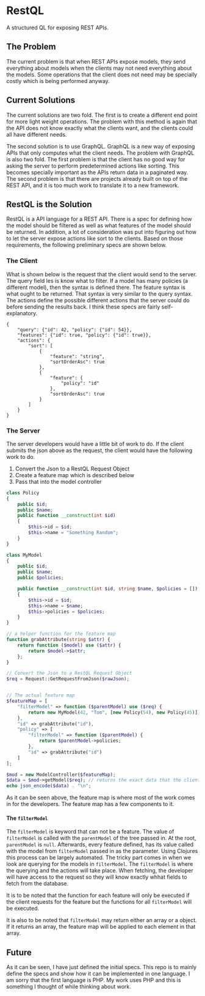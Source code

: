 # RestQL

A structured QL for exposing REST APIs.

## The Problem

The current problem is that when REST APIs expose models, they send everything
about models when the clients may not need everything about the models. Some
operations that the client does not need may be specially costly which is
being performed anyway.


## Current Solutions

The current solutions are two fold. The first is to create a different end
point for more light weight operations. The problem with this method is again
that the API does not know exactly what the clients want, and the clients
could all have different needs.

The second solution is to use GraphQL. GraphQL is a new way of exposing APIs
that only computes what the client needs. The problem with GraphQL is also two
fold. The first problem is that the client has no good way for asking the
server to perform predetermined actions like sorting. This becomes specially
important as the APIs return data in a paginated way. The second problem is
that there are projects already built on top of the REST API, and it is too
much work to translate it to a new framework.


## RestQL is the Solution

RestQL is a API language for a REST API. There is a spec for defining how the
model should be filtered as well as what features of the model should be
returned. In addition, a lot of consideration was put into figuring out how to
let the server expose actions like sort to the clients. Based on those
requirements, the following preliminary specs are shown below.


### The Client

What is shown below is the request that the client would send to the server.
The query field les is know what to filter. If a model has many policies (a
different model), then the syntax is defined there. The feature syntax is
what ought to be returned. That syntax is very similar to the query syntax.
The actions define the possible different actions that the server could do
before sending the results back. I think these specs are fairly self-explanatory.

    {
        "query": {"id": 42, "policy": {"id": 54}},
        "features": {"id": true, "policy": {"id": true}},
        "actions": {
            "sort": [
                {
                    "feature": "string",
                    "sortOrderAsc": true
                },
                {
                    "feature": {
                        "policy": "id"
                    },
                    "sortOrderAsc": true
                }
            ]
        }
    }


### The Server

The server developers would have a little bit of work to do. If the client
submits the json above as the request, the client would have the following
work to do.

1.  Convert the Json to a RestQL Request Object
2.  Create a feature map which is described below
3.  Pass that into the model controller

```php
class Policy
{
    public $id;
    public $name;
    public function __construct(int $id)
    {
        $this->id = $id;
        $this->name = "Something Random";
    }
}

class MyModel
{
    public $id;
    public $name;
    public $policies;

    public function __construct(int $id, string $name, $policies = [])
    {
        $this->id = $id;
        $this->name = $name;
        $this->policies = $policies;
    }
}

// a helper function for the feature map
function grabAttribute(string $attr) {
    return function ($model) use ($attr) {
        return $model->$attr;
    };
}

// Convert the Json to a RestQL Request Object
$req = Request::GetRequestFromJson($rawJson);


// The actual feature map
$featureMap = [
    "filterModel" => function ($parentModel) use ($req) {
        return new MyModel(42, "Tom", [new Policy(54), new Policy(45)]);
    },
    "id" => grabAttribute("id"),
    "policy" => [
        "filterModel" => function ($parentModel) {
            return $parentModel->policies;
        },
        "id" => grabAttribute("id")
    ]
];

$mod = new ModelController($featureMap);
$data = $mod->getModel($req); // returns the exact data that the client wants
echo json_encode($data) . "\n";
```

As it can be seen above, the feature map is where most of the work comes in
for the developers. The feature map has a few components to it.


#### The `filterModel`

The `filterModel` is keyword that can not be a feature. The value of
`filterModel` is called with the `parentModel` of the tree passed in. At the
root, `parentModel` is `null`. Afterwards, every feature defined, has its
value called with the model from `filterModel` passed in as the parameter.
Using Clojures this process can be largely automated. The tricky part comes
in when we look are querying for the models in `filterModel`. The
`filterModel` is where the querying and the actions will take place. When
fetching, the developer will have access to the request so they will know
exactly whhat fields to fetch from the database.

It is to be noted that the function for each feature will only be executed
if the client requests for the feature but the functions for all
`filterModel` will be executed.

It is also to be noted that `filterModel` may return either an array or a
object. If it returns an array, the feature map will be applied to each
element in that array.


## Future

As it can be seen, I have just defined the initial specs. This repo is to
mainly define the specs and show how it can be implemented in one language. I
am sorry that the first language is PHP. My work uses PHP and this is
something I thought of while thinking about work.

